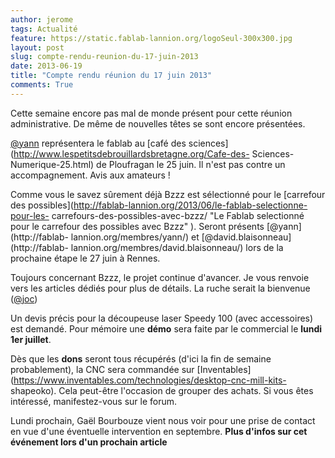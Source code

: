 ```yaml
---
author: jerome
tags: Actualité
feature: https://static.fablab-lannion.org/logoSeul-300x300.jpg
layout: post
slug: compte-rendu-reunion-du-17-juin-2013
date: 2013-06-19
title: "Compte rendu réunion du 17 juin 2013"
comments: True
---
```

Cette semaine encore pas mal de monde présent pour cette réunion
administrative. De même de nouvelles têtes se sont encore présentées.

[@yann](http://fablab-lannion.org/membres/yann/) représentera le fablab au
[café des sciences](http://www.lespetitsdebrouillardsbretagne.org/Cafe-des-
Sciences-Numerique-25.html) de Ploufragan le 25 juin. Il n'est pas contre un
accompagnement. Avis aux amateurs !

Comme vous le savez sûrement déjà Bzzz est sélectionné pour le [carrefour des
possibles](http://fablab-lannion.org/2013/06/le-fablab-selectionne-pour-les-
carrefours-des-possibles-avec-bzzz/ "Le Fablab selectionné pour le carrefour
des possibles avec Bzzz" ). Seront présents [@yann](http://fablab-
lannion.org/membres/yann/) et [@david.blaisonneau](http://fablab-
lannion.org/membres/david.blaisonneau/) lors de la prochaine étape le 27 juin
à Rennes.

Toujours concernant Bzzz, le projet continue d'avancer. Je vous renvoie vers
les articles dédiés pour plus de détails. La ruche serait la bienvenue
([@joc](http://fablab-lannion.org/membres/joc/))

Un devis précis pour la découpeuse laser Speedy 100 (avec accessoires) est
demandé. Pour mémoire une **démo** sera faite par le commercial le **lundi 1er
juillet**.

Dès que les **dons** seront tous récupérés (d'ici la fin de semaine
probablement), la CNC sera commandée sur
[Inventables](https://www.inventables.com/technologies/desktop-cnc-mill-kits-
shapeoko). Cela peut-être l'occasion de grouper des achats. Si vous êtes
intéressé, manifestez-vous sur le forum.

Lundi prochain, Gaël Bourbouze vient nous voir pour une prise de contact en
vue d'une éventuelle intervention en septembre. **Plus d'infos sur cet
événement lors d'un prochain article**




